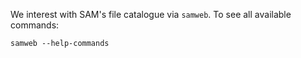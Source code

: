 We interest with SAM's file catalogue via `samweb`. To see all available commands:

```
samweb --help-commands
```
